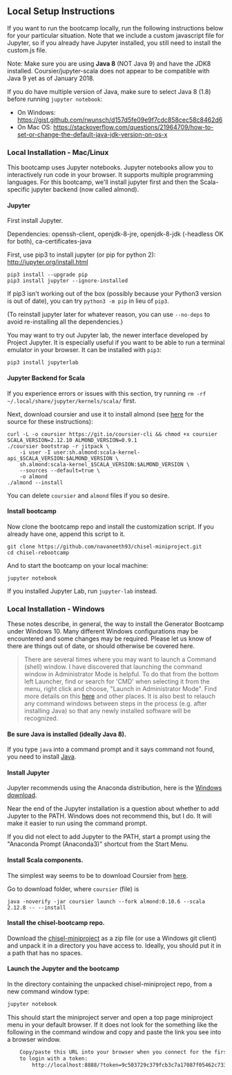 ## Local Setup Instructions

If you want to run the bootcamp locally, run the following instructions below for your particular situation.
Note that we include a custom javascript file for Jupyter, so if you already have Jupyter installed, you still need to install the custom.js file.

Note: Make sure you are using **Java 8** (NOT Java 9) and have the JDK8 installed. Coursier/jupyter-scala does not appear to be compatible with Java 9 yet as of January 2018.

If you do have multiple version of Java, make sure to select Java 8 (1.8) before running `jupyter notebook`:

* On Windows: https://gist.github.com/rwunsch/d157d5fe09e9f7cdc858cec58c8462d6
* On Mac OS: https://stackoverflow.com/questions/21964709/how-to-set-or-change-the-default-java-jdk-version-on-os-x

### Local Installation - Mac/Linux

This bootcamp uses Jupyter notebooks.
Jupyter notebooks allow you to interactively run code in your browser.
It supports multiple programming languages.
For this bootcamp, we'll install jupyter first and then the Scala-specific jupyter backend (now called almond).


#### Jupyter
First install Jupyter.

Dependencies: openssh-client, openjdk-8-jre, openjdk-8-jdk (-headless OK for both),  ca-certificates-java

First, use pip3 to install jupyter (or pip for python 2): http://jupyter.org/install.html
```
pip3 install --upgrade pip
pip3 install jupyter --ignore-installed
```

If pip3 isn't working out of the box (possibly because your Python3 version is out of date), you can try `python3 -m pip` in lieu of `pip3`.

(To reinstall jupyter later for whatever reason, you can use `--no-deps` to avoid re-installing all the dependencies.)

You may want to try out Jupyter lab, the newer interface developed by Project Jupyter.
It is especially useful if you want to be able to run a terminal emulator in your browser.
It can be installed with `pip3`:
```
pip3 install jupyterlab
```

#### Jupyter Backend for Scala

If you experience errors or issues with this section, try running `rm -rf ~/.local/share/jupyter/kernels/scala/` first.

Next, download coursier and use it to install almond (see [here](https://almond.sh/docs/quick-start-install) for the source for these instructions):
```
curl -L -o coursier https://git.io/coursier-cli && chmod +x coursier
SCALA_VERSION=2.12.10 ALMOND_VERSION=0.9.1
./coursier bootstrap -r jitpack \
    -i user -I user:sh.almond:scala-kernel-api_$SCALA_VERSION:$ALMOND_VERSION \
    sh.almond:scala-kernel_$SCALA_VERSION:$ALMOND_VERSION \
    --sources --default=true \
    -o almond
./almond --install
```

You can delete `coursier` and `almond` files if you so desire.

#### Install bootcamp
Now clone the bootcamp repo and install the customization script.
If you already have one, append this script to it.

```
git clone https://github.com/navaneeth93/chisel-miniproject.git
cd chisel-rebootcamp
```

And to start the bootcamp on your local machine:
```
jupyter notebook
```

If you installed Jupyter Lab, run `jupyter-lab` instead.


### Local Installation - Windows

These notes describe, in general, the way to install the Generator Bootcamp under Windows 10.
Many different Windows configurations may be encountered and some changes may be required.
Please let us know of there are things out of date, or should otherwise be covered here.

>There are several times where you may want to launch a Command (shell) window.
I have discovered that launching the command window in Administrator Mode is helpful.
To do that from the bottom left Launcher, find or search for 'CMD' when selecting it from
the menu, right click and choose, "Launch in Administrator Mode".
Find more details on this [here](http://www.thewindowsclub.com/how-to-run-command-prompt-as-an-administrator)
and other places.
It is also best to relauch any command windows between steps in the process (e.g. after installing Java)
so that any newly installed software will be recognized.

#### Be sure Java is installed (ideally Java 8).
If you type `java` into a command prompt and it says command not found, you need to install
[Java](https://adoptopenjdk.net/installation.html).

#### Install Jupyter
Jupyter recommends using the Anaconda distribution, here is the
[Windows download](https://www.anaconda.com/download/#windows).

Near the end of the Jupyter installation is a question about whether to add Jupyter to the PATH.
Windows does not recommend this, but I do.  It will make it easier to run using the command prompt.

If you did not elect to add Jupyter to the PATH, start a prompt using the
"Anaconda Prompt (Anaconda3)" shortcut from the Start Menu.

#### Install Scala components.

The simplest way seems to be to download Coursier from [here](https://github.com/coursier/coursier/releases/download/v2.0.0-RC6-24/coursier).

Go to download folder, where `coursier` (file) is

```
java -noverify -jar coursier launch --fork almond:0.10.6 --scala 2.12.8 -- --install
```

#### Install the chisel-bootcamp repo.
Download the [chisel-miniproject](https://github.com/navaneeth93/chisel-miniproject) as a zip file (or use a Windows git client)
and unpack it in a directory you have access to.
Ideally, you should put it in a path that has no spaces.

#### Launch the Jupyter and the bootcamp
In the directory containing the unpacked chisel-miniproject repo, from a new command window type:
```bash
jupyter notebook
```
This should start the miniproject server and open a top page miniproject menu in your default browser.  If it does not
look for the something like the following in the command window and copy and paste the link you see into
a browser window.
```bash
    Copy/paste this URL into your browser when you connect for the first time,
    to login with a token:
        http://localhost:8888/?token=9c503729c379fcb3c7a17087f05462c733c1733eb8b31d07
```
